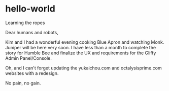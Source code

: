 # hello-world
Learning the ropes

Dear humans and robots,

Kim and I had a wonderful evening cooking Blue Apron and watching Monk. Juniper will be here very soon. I have less than a month to complete the story for Humble Bee and finalize the UX and requirements for the Gliffy Admin Panel/Console.

Oh, and I can't forget updating the yukaichou.com and octalysisprime.com websites with a redesign.

No pain, no gain.
